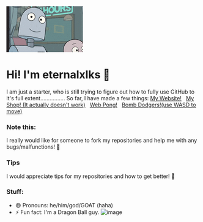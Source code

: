 <img src="https://github.com/eternalxlks/eternalxlks/blob/main/robotwaving.gif?raw=true" alt="robotwaving.gif"/>

# Hi! I'm eternalxlks 👋
I am just a starter, who is still trying to figure out how to fully use GitHub to it's full extent................ 
So far, I have made a few things:
[My Website!](https://eternalxlks.github.io)&nbsp;&nbsp;
[My Shop! (It actually doesn't work)](https://eternalxlks.github.io/EternalShop/)&nbsp;&nbsp;
[Web Pong!](https://eternalxlks.github.io/WebPong/)&nbsp;&nbsp;
[Bomb Dodgers!(use WASD to move)](https://eternalxlks.github.io/BombDodgers/)
### Note this:
I really would like for someone to fork my repositories and help me with any bugs/malfunctions! 🙏 
### Tips
I would appreciate tips for my repositories and how to get better! 🥺
### Stuff:
- 😄 Pronouns: he/him/god/GOAT (haha)
- ⚡ Fun fact: I'm a Dragon Ball guy. 
![image](https://github.com/user-attachments/assets/7841927b-be9c-4f92-a230-60c2e4f6552a)

